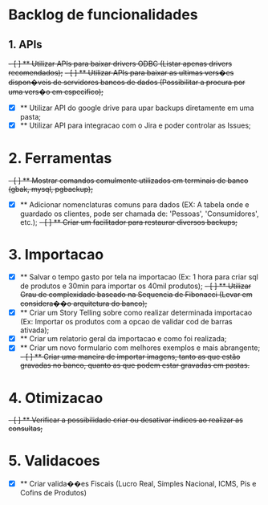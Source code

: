 # Backlog de funcionalidades

## 1. APIs
~~- [ ] ** Utilizar APIs para baixar drivers ODBC (Listar apenas drivers recomendados);~~
~~- [ ] ** Utilizar APIs para baixar as ultimas vers�es dispon�veis de servidores bancos de dados (Possibilitar a procura por uma vers�o em especifico);~~
- [x] ** Utilizar API do google drive para upar backups diretamente em uma pasta;
- [x] ** Utilizar API para integracao com o Jira e poder controlar as Issues;

# 2. Ferramentas
~~- [ ] ** Mostrar comandos comulmente utilizados em terminais de banco (gbak, mysql, pgbackup);~~
- [x] ** Adicionar nomenclaturas comuns para dados (EX: A tabela onde e guardado os clientes, pode ser chamada de: 'Pessoas', 'Consumidores', etc.);
~~- [ ] ** Criar um facilitador para restaurar diversos backups;~~

# 3. Importacao
- [x] ** Salvar o tempo gasto por tela na importacao (Ex: 1 hora para criar sql de produtos e 30min para importar os 40mil produtos);
~~- [ ] ** Utilizar Grau de complexidade baseado na Sequencia de Fibonacci (Levar em considera��o arquitetura do banco);~~
- [x] ** Criar um Story Telling sobre como realizar determinada importacao (Ex: Importar os produtos com a opcao de validar cod de barras ativada);
- [x] ** Criar um relatorio geral da importacao e como foi realizada;
- [x] ** Criar um novo formulario com melhores exemplos e mais abrangente;
~~- [ ] ** Criar uma maneira de importar imagens, tanto as que estão gravadas no banco, quanto as que podem estar gravadas em pastas.~~

# 4. Otimizacao
~~- [ ] ** Verificar a possibilidade criar ou desativar indices ao realizar as consultas;~~

# 5. Validacoes
- [x] ** Criar valida��es Fiscais (Lucro Real, Simples Nacional, ICMS, Pis e Cofins de Produtos)

